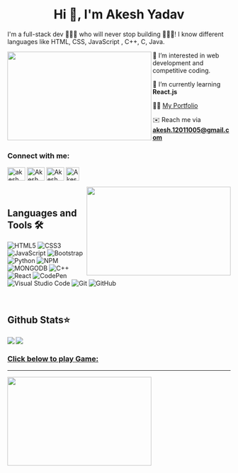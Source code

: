 <!-- ### Hi there 👋
 - 👀 I’m interested in web development , android development and competitive coding.
 - 🌱 I’m currently learning React.
 - 📫 How to reach me:-https://akesh0909.github.io/Portfolio-React/  -->

<!-- 
Akesh0909/Akesh0909 is a ✨ _special_ ✨ repository because its `README.md` (this file) appears on your GitHub profile. -->

<h1 align="center">Hi 👋, I'm Akesh Yadav</h1>
<p> I'm a full-stack dev 👨🏽‍💻  who will never stop building 👷🏽‍♂️!
   I know different languages like HTML, CSS, JavaScript , C++, C, Java. </p>
<img align="left" height="200" width="325" alt="" src="https://cdn.dribbble.com/users/1292677/screenshots/6139167/media/fcf7fd0c619bb87706533079240915f3.gif" />

 👀 I’m interested in web development and competitive coding.
 <br>
 
 📕   I’m currently learning **React.js** 
   <br>

 👨‍💻  [My Portfolio](https://Akesh0909.github.io/Portfolio-React/) 
  <br>

 ✉️   Reach me via **akesh.12011005@gmail.com** 
 
 <h3 align="left">Connect with me:</h3>
<p align="left">
<a href="https://www.instagram.com/akesh_yadav_/" target="blank"><img align="center" src="https://raw.githubusercontent.com/rahuldkjain/github-profile-readme-generator/master/src/images/icons/Social/instagram.svg" alt="akesh_yadav_" height="30" width="40" /></a>
<a href="https://wa.me/918307418051" target="blank"><img align="center" src="https://raw.githubusercontent.com/rahuldkjain/github-profile-readme-generator/master/src/images/icons/Social/whatsapp.svg" alt="Akesh" height="30" width="40" /></a>
<a href="https://www.linkedin.com/in/akesh-yadav-995b50204/" target="blank"><img align="center" src="https://raw.githubusercontent.com/rahuldkjain/github-profile-readme-generator/master/src/images/icons/Social/linked-in-alt.svg" alt="Akesh Yadav" height="30" width="40" /></a>
<a href="https://github.com/Akesh0909" target="blank"><img align="center" src="https://cdns.iconmonstr.com/wp-content/assets/preview/2012/240/iconmonstr-github-1.png" alt="Akesh0909" height="30" width="30" /></a>
</p>
 <img align="right" height="200" width="325" alt="" src="https://cdn.dribbble.com/users/37649/screenshots/14120611/media/70f11596f0557caedd635a2e08ba3212.gif" />

<br /> 
<p align="left">
<h2><b>Languages and Tools 🛠 </b></h2>

  
![HTML5](https://img.shields.io/badge/html5-040E2C?style=for-the-badge&logo=html5)
![CSS3](https://img.shields.io/badge/css3-040E2C?style=for-the-badge&logo=css3&logoColor=green)
![JavaScript](https://img.shields.io/badge/javascript-040E2C?style=for-the-badge&logo=javascript)
![Bootstrap](https://img.shields.io/badge/bootstrap-040E2C?style=for-the-badge&logo=bootstrap)
![Python](https://img.shields.io/badge/python-040E2C?style=for-the-badge&logo=python&logoColor=ffdd54)
![NPM](https://img.shields.io/badge/NPM-040E2C?style=for-the-badge&logo=npm&logoColor=white)
![MONGODB](https://img.shields.io/badge/mongodb-040E2C?style=for-the-badge&logo=mongodb)
![C++](https://img.shields.io/badge/c++-040E2C?style=for-the-badge&logo=c&logoColor=red)
![React](https://img.shields.io/badge/react-040E2C?style=for-the-badge&logo=react&logoColor=%2361DAFB)
![CodePen](https://img.shields.io/badge/CodePen-040E2C?style=for-the-badge&logo=codepen&logoColor=green)
![Visual Studio Code](https://img.shields.io/badge/Visual%20Studio%20Code-040E2C?style=for-the-badge&logo=visual-studio-code&logoColor=blue)
![Git](https://img.shields.io/badge/git-040E2C?style=for-the-badge&logo=git&logoColor=orange)
![GitHub](https://img.shields.io/badge/github-040E2C?style=for-the-badge&logo=github&logoColor=white)
</p>
<br />
<h2><b>Github Stats⭐</b></h2> 

<a align="center" href="https://github.com/Akesh0909/Akesh0909">
  <img align="left" src="https://github-readme-stats.vercel.app/api?username=Akesh0909&show_icons=true&theme=chartreuse-dark&repo=Akesh0909" />
    <img align="center" src="https://github-readme-stats.vercel.app/api/top-langs/?username=Akesh0909&show_icons=true&theme=chartreuse-dark&repo=Akesh0909" />
 </p>
 <h3 align="left">Click below to play Game:</h3><hr>
<a target="_blank" href="https://akesh0909.github.io/Tic-tac-toe/"> 
 
 <img height="200" width="325" src="https://cdn.dribbble.com/users/3349387/screenshots/6852156/xo.gif"/></a>
